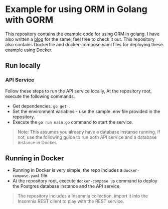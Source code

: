 # Example for using ORM in Golang with GORM
This repository contains the example code for using ORM in golang. I have also written a [blog]() for the same, feel free to check it out. 
This repository also contains Dockerfile and docker-compose.yaml files for deploying these example using Docker.

## Run locally
### API Service
Follow these steps to run the API service locally,
At the repository root, execute the following commands.
- Get dependencies.
`go get .`
- Set the environment variables - use the sample .env file provided in the repository.
- Execute the `go run main.go` command to start the service.
> Note: This assumes you already have a database instanse running. If not, use the following guide to run both API service and a database instance in Docker.
## Running in Docker
- Running in Docker is very simple, the repo includes a `docker-compose.yaml` file.
- At the repository root, execute `docker-compose up` command to deploy the Postgres database instance and the API service.

> The repository includes a Insomnia collection, import it into the Insomnia REST client to play with the REST service.

